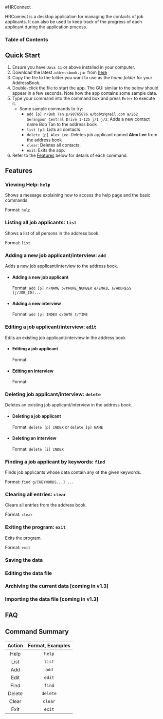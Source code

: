 #HRConnect

HRConnect is a desktop application for managing the contacts of job applicants. It can also be used to keep track of 
the progress of each applicant during the application process.

### Table of Contents


## Quick Start
1. Ensure you have `Java 11` or above installed in your computer.
2. Download the latest `addressbook.jar` from <a href="www.google.com">here</a>
3. Copy the file to the folder you want to use as the *home folder* for your AddressBook.
4. Double-click the file to start the app. The GUI similar to the below should appear in a few seconds. Note how the app contains some sample data.
5. Type your command into the command box and press `Enter` to execute it. 
   * Some sample commands to try:
     * `add [p] n/Bob Tan p/98765876 e/bobt@gmail.com a/262 Serangoon Central Drive 1-125 j/1 j/2`: Adds a new contact name Bob Tan to the address book
     * `list [p]`: Lists all contacts
     * `delete [p] Alex Lee`: Deletes job applicant named **Alex Lee** from the address book
     * `clear`: Deletes all contacts.
     * `exit`: Exits the app.
6. Refer to the [Features](name="features") below for details of each command.

## Features<a name="features"></a>
### Viewing Help: `help`
Shows a message explaining how to access the help page and the basic commands.

Format: `help`

### Listing all job applicants: `list` <a name="list"></a>
Shows a list of all persons in the address book.

Format: `list`

### Adding a new job applicant/interview: `add` <a name="add"></a>
Adds a new job applicant/interview to the address book.

* #### Adding a new job applicant <a name="add-applicant"></a>
  Format: `add [p] n/NAME p/PHONE_NUMBER e/EMAIL a/ADDRESS [j/JOB_ID]...`


* #### Adding a new interview <a name="add-interview"></a>
  Format: `add [p] INDEX d/DATE t/TIME`


### Editing a job applicant/interview: `edit` <a name="edit"></a>
Edits an existing job applicant/interview in the address book

* #### Editing a job applicant <a name="edit-applicant"></a>
    Format:

* #### Editing an interview <a name="edit-interview"></a>
    Format: 

### Deleting job applicant/interview: `delete` <a name="delete"></a>
Deletes an existing job applicant/interview in the address book.

* #### Deleting a job applicant <a name="delete-applicant"></a>
  Format: `delete [p] INDEX` or `delete [p] NAME`

* #### Deleting an interview <a name="delete-interview"></a>
  Format: `delete [i] INDEX`

### Finding a job applicant by keywords: `find` <a name="find"><a/>
Finds job applicants whose data contain any of the given keywords.

Format: `find g/[KEYWORDS...] ...`

### Clearing all entries: `clear` <a name="clear"><a/>
Clears all entries from the address book.

Format: `clear`

### Exiting the program: `exit` <a name="exit"><a/>
Exits the program.

Format: `exit`

### Saving the data <a name="save"></a>
### Editing the data file <a name="modify"></a>
### Archiving the current data [coming in v1.3] <a name="archive"></a>
### Importing the data file [coming in v1.3] <a name="import"></a>

## FAQ <a name="faq"></a>
## Command Summary <a name="summary"></a>

| Action | Format, Examples |
|:------:|:----------------:|
|  Help  |      `help`      |
|  List  |      `list`      |
|  Add   |      `add`       |
|  Edit  |      `edit`      |
|  Find  |      `find`      |
| Delete |     `delete`     |
| Clear  |     `clear`      |
|  Exit  |      `exit`      |

